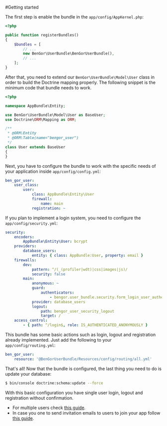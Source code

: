#Getting started

The first step is enable the bundle in the `app/config/AppKernel.php`:
```php
<?php

public function registerBundles()
{
    $bundles = [
        // ...
        new BenGor\UserBundle\BenGorUserBundle(),
        // ...
    ];
}
```

After that, you need to extend our `BenGor\UserBundle\Model\User` class in order to build the Doctrine mapping properly.
The following snippet is the minimum code that bundle needs to work.
```php
<?php

namespace AppBundle\Entity;

use BenGor\UserBundle\Model\User as BaseUser;
use Doctrine\ORM\Mapping as ORM;

/**
 * @ORM\Entity
 * @ORM\Table(name="bengor_user")
 */
class User extends BaseUser
{
}
```


Next, you have to configure the bundle to work with the specific needs of your application inside
`app/config/config.yml`:
```yml
ben_gor_user:
    user_class:
        user:
            class: AppBundle\Entity\User
            firewall:
                name: main
            registration: ~
```

If you plan to implement a login system, you need to configure the `app/config/security.yml`:
```yml
security:
    encoders:
        AppBundle\Entity\User: bcrypt
    providers:
        database_users:
            entity: { class: AppBundle:User, property: email }
    firewalls:
        dev:
            pattern: ^/(_(profiler|wdt)|css|images|js)/
            security: false
        main:
            anonymous: ~
            guard:
                authenticators:
                    - bengor.user_bundle.security.form_login_user_authenticator
            provider: database_users
            logout:
                path: bengor_user_security_logout
                target: /
    access_control:
        - { path: ^/login$, role: IS_AUTHENTICATED_ANONYMOUSLY }
```

This bundle has some basic actions such as login, logout and registration already implemented. Just add the following
to your `app/config/routing.yml`:
```yml
ben_gor_user:
    resource: '@BenGorUserBundle/Resources/config/routing/all.yml'
```

That's all! Now that the bundle is configured, the last thing you need to do is update your database:
```bash
$ bin/console doctrine:schema:update --force
```

With this basic configuration you have single user login, logout and registration without confirmation.

- For multiple users check [this guide](multiple_users.md).
- In case you one to send invitation emails to users to join your app follow [this guide](invitation_system.md).

